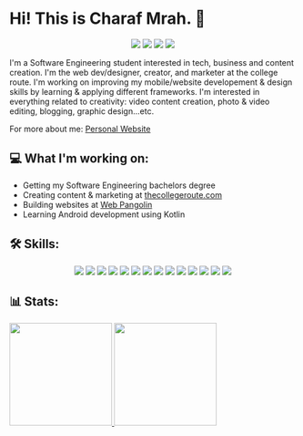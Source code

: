 # Hi! This is Charaf Mrah. 👋 


<p align="center">
<a href="https://charafmrah.com"><img src="https://img.shields.io/badge/-charafmrah.com-3423A6?style=flat&logo=Google-Chrome&logoColor=white"/></a>
<a href="https://www.linkedin.com/in/charafmrah/"><img src="https://img.shields.io/badge/-Charaf%20Mrah-0077B5?style=flat&logo=Linkedin&logoColor=white"/></a>
<a href="mailto:charaf@charafmrah.com"><img src="https://img.shields.io/badge/-charaf@charafmrah.com-D14836?style=flat&logo=Gmail&logoColor=white"/></a>
<a href="https://instagram.com/charafmrah"><img src="https://img.shields.io/badge/-@charafmrah-E4405F?style=flat&logo=Instagram&logoColor=white"/></a>
</p>


I'm a Software Engineering student interested in tech, business and content creation. I'm the web dev/designer, creator, and marketer at the college route. I'm working on improving my mobile/website developement & design skills by learning & applying different frameworks. I'm interested in everything related to creativity: video content creation, photo & video editing, blogging, graphic design...etc.

For more about me: [Personal Website](https://charafmrah.com)

## 💻 What I'm working on:
* Getting my Software Engineering bachelors degree
* Creating content & marketing at [thecollegeroute.com](https://thecollegeroute.com)
* Building websites at [Web Pangolin](https://webpangolin.com)
* Learning Android development using Kotlin

## 🛠 Skills:
<p align="center">
<a><img src="https://img.shields.io/badge/-Android-05122A?style=flat-square&logo=android"/></a>
<a><img src="https://img.shields.io/badge/-Kotlin-05122A?style=flat-square&logo=kotlin"/></a>
<a><img src="https://img.shields.io/badge/-java-05122A?style=flat-square&logo=java"/></a>
<a><img src="https://img.shields.io/badge/-MySQL-05122A?style=flat-square&logo=mysql"/></a>
<a><img src="https://img.shields.io/badge/-Dart-05122A?style=flat-square&logo=dart"/></a>
<a><img src="https://img.shields.io/badge/-Wordpress-05122A?style=flat-square&logo=wordpress"/></a>
<a><img src="https://img.shields.io/badge/-Python-05122A?style=flat&logo=python"/></a>
<a><img src="https://img.shields.io/badge/-JavaScript-05122A?style=flat&logo=javascript"/></a>
<a><img src="https://img.shields.io/badge/-Flutter-05122A?style=flat&logo=flutter"/></a>
<a><img src="https://img.shields.io/badge/-Bootstrap-05122A?style=flat&logo=bootstrap&logoColor=563D7C"/></a>
<a><img src="https://img.shields.io/badge/-HTML-05122A?style=flat&logo=HTML5"/></a>
<a><img src="https://img.shields.io/badge/-Postgresql-05122A?style=flat&logo=postgresql"/></a>
<a><img src="https://img.shields.io/badge/-CSS-05122A?style=flat&logo=CSS3&logoColor=1572B6"/></a>
<a><img src="https://img.shields.io/badge/-Git-05122A?style=flat&logo=git"/></a>
</p>

## 📊 Stats:
<p align="left">
<a href="https://github.com/charafmrah">
  <img height="180em" src="https://github-readme-stats-eight-theta.vercel.app/api?username=charafmrah&show_icons=true&theme=algolia&include_all_commits=true&count_private=true"/>
  <img height="180em" src="https://github-readme-stats-eight-theta.vercel.app/api/top-langs/?username=charafmrah&layout=compact&langs_count=8&hide=makefile&theme=algolia"/>
</a>
</p>
